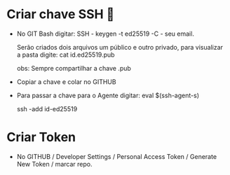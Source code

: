 # Criar chave SSH :closed_lock_with_key:

- No GIT Bash digitar: SSH - keygen -t ed25519 -C -  seu email.

  Serão criados dois arquivos um público e outro privado, para visualizar a pasta digite: cat id.ed25519.pub

  obs: Sempre compartilhar a chave .pub

- Copiar a chave e colar no GITHUB

- Para passar a chave para o Agente digitar: eval $(ssh-agent-s) 

  ssh -add id-ed25519

# Criar Token

- No GITHUB / Developer Settings / Personal Access Token / Generate New Token / marcar repo.

